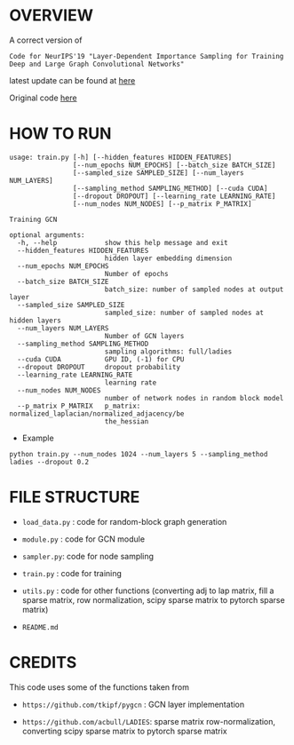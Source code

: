 # OVERVIEW

A correct version of 

`Code for NeurIPS'19 "Layer-Dependent Importance Sampling for Training Deep and Large Graph Convolutional Networks"`

latest update can be found at [here](https://github.com/khanhhhh/ladies)

Original code [here](https://github.com/acbull/LADIES)

# HOW TO RUN

```
usage: train.py [-h] [--hidden_features HIDDEN_FEATURES]
                [--num_epochs NUM_EPOCHS] [--batch_size BATCH_SIZE]
                [--sampled_size SAMPLED_SIZE] [--num_layers NUM_LAYERS]
                [--sampling_method SAMPLING_METHOD] [--cuda CUDA]
                [--dropout DROPOUT] [--learning_rate LEARNING_RATE]
                [--num_nodes NUM_NODES] [--p_matrix P_MATRIX]

Training GCN

optional arguments:
  -h, --help            show this help message and exit
  --hidden_features HIDDEN_FEATURES
                        hidden layer embedding dimension
  --num_epochs NUM_EPOCHS
                        Number of epochs
  --batch_size BATCH_SIZE
                        batch_size: number of sampled nodes at output layer
  --sampled_size SAMPLED_SIZE
                        sampled_size: number of sampled nodes at hidden layers
  --num_layers NUM_LAYERS
                        Number of GCN layers
  --sampling_method SAMPLING_METHOD
                        sampling algorithms: full/ladies
  --cuda CUDA           GPU ID, (-1) for CPU
  --dropout DROPOUT     dropout probability
  --learning_rate LEARNING_RATE
                        learning rate
  --num_nodes NUM_NODES
                        number of network nodes in random block model
  --p_matrix P_MATRIX   p_matrix: normalized_laplacian/normalized_adjacency/be
                        the_hessian
```

- Example
```
python train.py --num_nodes 1024 --num_layers 5 --sampling_method ladies --dropout 0.2
```

# FILE STRUCTURE

- `load_data.py` : code for random-block graph generation

-  `module.py` : code for GCN module

- `sampler.py`: code for node sampling

- `train.py` : code for training

- `utils.py` : code for other functions (converting adj to lap matrix, fill a sparse matrix, row normalization, scipy sparse matrix to pytorch sparse matrix)

- `README.md`

# CREDITS 

This code uses some of the functions taken from 

- `https://github.com/tkipf/pygcn` : GCN layer implementation

- `https://github.com/acbull/LADIES`: sparse matrix row-normalization, converting scipy sparse matrix to pytorch sparse matrix
